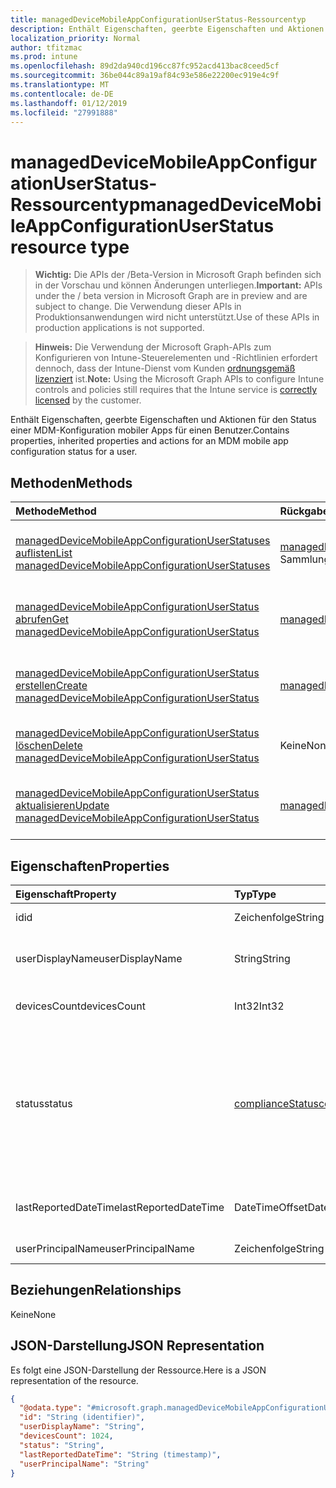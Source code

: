 ```yaml
---
title: managedDeviceMobileAppConfigurationUserStatus-Ressourcentyp
description: Enthält Eigenschaften, geerbte Eigenschaften und Aktionen für den Status einer MDM-Konfiguration mobiler Apps für einen Benutzer.
localization_priority: Normal
author: tfitzmac
ms.prod: intune
ms.openlocfilehash: 89d2da940cd196cc87fc952acd413bac8ceed5cf
ms.sourcegitcommit: 36be044c89a19af84c93e586e22200ec919e4c9f
ms.translationtype: MT
ms.contentlocale: de-DE
ms.lasthandoff: 01/12/2019
ms.locfileid: "27991888"
---
```

# <a name="manageddevicemobileappconfigurationuserstatus-resource-type"></a><span data-ttu-id="deb06-103">managedDeviceMobileAppConfigurationUserStatus-Ressourcentyp</span><span class="sxs-lookup"><span data-stu-id="deb06-103">managedDeviceMobileAppConfigurationUserStatus resource type</span></span>

> <span data-ttu-id="deb06-104">**Wichtig:** Die APIs der /Beta-Version in Microsoft Graph befinden sich in der Vorschau und können Änderungen unterliegen.</span><span class="sxs-lookup"><span data-stu-id="deb06-104">**Important:** APIs under the / beta version in Microsoft Graph are in preview and are subject to change.</span></span> <span data-ttu-id="deb06-105">Die Verwendung dieser APIs in Produktionsanwendungen wird nicht unterstützt.</span><span class="sxs-lookup"><span data-stu-id="deb06-105">Use of these APIs in production applications is not supported.</span></span>

> <span data-ttu-id="deb06-106">**Hinweis:** Die Verwendung der Microsoft Graph-APIs zum Konfigurieren von Intune-Steuerelementen und -Richtlinien erfordert dennoch, dass der Intune-Dienst vom Kunden [ordnungsgemäß lizenziert](https://go.microsoft.com/fwlink/?linkid=839381) ist.</span><span class="sxs-lookup"><span data-stu-id="deb06-106">**Note:** Using the Microsoft Graph APIs to configure Intune controls and policies still requires that the Intune service is [correctly licensed](https://go.microsoft.com/fwlink/?linkid=839381) by the customer.</span></span>

<span data-ttu-id="deb06-107">Enthält Eigenschaften, geerbte Eigenschaften und Aktionen für den Status einer MDM-Konfiguration mobiler Apps für einen Benutzer.</span><span class="sxs-lookup"><span data-stu-id="deb06-107">Contains properties, inherited properties and actions for an MDM mobile app configuration status for a user.</span></span>
## <a name="methods"></a><span data-ttu-id="deb06-108">Methoden</span><span class="sxs-lookup"><span data-stu-id="deb06-108">Methods</span></span>
|<span data-ttu-id="deb06-109">Methode</span><span class="sxs-lookup"><span data-stu-id="deb06-109">Method</span></span>|<span data-ttu-id="deb06-110">Rückgabetyp</span><span class="sxs-lookup"><span data-stu-id="deb06-110">Return Type</span></span>|<span data-ttu-id="deb06-111">Beschreibung</span><span class="sxs-lookup"><span data-stu-id="deb06-111">Description</span></span>|
|:---|:---|:---|
|[<span data-ttu-id="deb06-112">managedDeviceMobileAppConfigurationUserStatuses auflisten</span><span class="sxs-lookup"><span data-stu-id="deb06-112">List managedDeviceMobileAppConfigurationUserStatuses</span></span>](../api/intune-apps-manageddevicemobileappconfigurationuserstatus-list.md)|<span data-ttu-id="deb06-113">[managedDeviceMobileAppConfigurationUserStatus](../resources/intune-apps-manageddevicemobileappconfigurationuserstatus.md)-Sammlung</span><span class="sxs-lookup"><span data-stu-id="deb06-113">[managedDeviceMobileAppConfigurationUserStatus](../resources/intune-apps-manageddevicemobileappconfigurationuserstatus.md) collection</span></span>|<span data-ttu-id="deb06-114">Auflisten von Eigenschaften und Beziehungen der [managedDeviceMobileAppConfigurationUserStatus](../resources/intune-apps-manageddevicemobileappconfigurationuserstatus.md)-Objekte.</span><span class="sxs-lookup"><span data-stu-id="deb06-114">List properties and relationships of the [managedDeviceMobileAppConfigurationUserStatus](../resources/intune-apps-manageddevicemobileappconfigurationuserstatus.md) objects.</span></span>|
|[<span data-ttu-id="deb06-115">managedDeviceMobileAppConfigurationUserStatus abrufen</span><span class="sxs-lookup"><span data-stu-id="deb06-115">Get managedDeviceMobileAppConfigurationUserStatus</span></span>](../api/intune-apps-manageddevicemobileappconfigurationuserstatus-get.md)|[<span data-ttu-id="deb06-116">managedDeviceMobileAppConfigurationUserStatus</span><span class="sxs-lookup"><span data-stu-id="deb06-116">managedDeviceMobileAppConfigurationUserStatus</span></span>](../resources/intune-apps-manageddevicemobileappconfigurationuserstatus.md)|<span data-ttu-id="deb06-117">Lesen von Eigenschaften und Beziehungen des [managedDeviceMobileAppConfigurationUserStatus](../resources/intune-apps-manageddevicemobileappconfigurationuserstatus.md)-Objekts.</span><span class="sxs-lookup"><span data-stu-id="deb06-117">Read properties and relationships of the [managedDeviceMobileAppConfigurationUserStatus](../resources/intune-apps-manageddevicemobileappconfigurationuserstatus.md) object.</span></span>|
|[<span data-ttu-id="deb06-118">managedDeviceMobileAppConfigurationUserStatus erstellen</span><span class="sxs-lookup"><span data-stu-id="deb06-118">Create managedDeviceMobileAppConfigurationUserStatus</span></span>](../api/intune-apps-manageddevicemobileappconfigurationuserstatus-create.md)|[<span data-ttu-id="deb06-119">managedDeviceMobileAppConfigurationUserStatus</span><span class="sxs-lookup"><span data-stu-id="deb06-119">managedDeviceMobileAppConfigurationUserStatus</span></span>](../resources/intune-apps-manageddevicemobileappconfigurationuserstatus.md)|<span data-ttu-id="deb06-120">Erstellen eines neuen [managedDeviceMobileAppConfigurationUserStatus](../resources/intune-apps-manageddevicemobileappconfigurationuserstatus.md)-Objekts.</span><span class="sxs-lookup"><span data-stu-id="deb06-120">Create a new [managedDeviceMobileAppConfigurationUserStatus](../resources/intune-apps-manageddevicemobileappconfigurationuserstatus.md) object.</span></span>|
|[<span data-ttu-id="deb06-121">managedDeviceMobileAppConfigurationUserStatus löschen</span><span class="sxs-lookup"><span data-stu-id="deb06-121">Delete managedDeviceMobileAppConfigurationUserStatus</span></span>](../api/intune-apps-manageddevicemobileappconfigurationuserstatus-delete.md)|<span data-ttu-id="deb06-122">Keine</span><span class="sxs-lookup"><span data-stu-id="deb06-122">None</span></span>|<span data-ttu-id="deb06-123">Löscht ein [managedDeviceMobileAppConfigurationUserStatus](../resources/intune-apps-manageddevicemobileappconfigurationuserstatus.md)-Objekt.</span><span class="sxs-lookup"><span data-stu-id="deb06-123">Deletes a [managedDeviceMobileAppConfigurationUserStatus](../resources/intune-apps-manageddevicemobileappconfigurationuserstatus.md).</span></span>|
|[<span data-ttu-id="deb06-124">managedDeviceMobileAppConfigurationUserStatus aktualisieren</span><span class="sxs-lookup"><span data-stu-id="deb06-124">Update managedDeviceMobileAppConfigurationUserStatus</span></span>](../api/intune-apps-manageddevicemobileappconfigurationuserstatus-update.md)|[<span data-ttu-id="deb06-125">managedDeviceMobileAppConfigurationUserStatus</span><span class="sxs-lookup"><span data-stu-id="deb06-125">managedDeviceMobileAppConfigurationUserStatus</span></span>](../resources/intune-apps-manageddevicemobileappconfigurationuserstatus.md)|<span data-ttu-id="deb06-126">Aktualisieren der Eigenschaften eines [managedDeviceMobileAppConfigurationUserStatus](../resources/intune-apps-manageddevicemobileappconfigurationuserstatus.md)-Objekts.</span><span class="sxs-lookup"><span data-stu-id="deb06-126">Update the properties of a [managedDeviceMobileAppConfigurationUserStatus](../resources/intune-apps-manageddevicemobileappconfigurationuserstatus.md) object.</span></span>|

## <a name="properties"></a><span data-ttu-id="deb06-127">Eigenschaften</span><span class="sxs-lookup"><span data-stu-id="deb06-127">Properties</span></span>
|<span data-ttu-id="deb06-128">Eigenschaft</span><span class="sxs-lookup"><span data-stu-id="deb06-128">Property</span></span>|<span data-ttu-id="deb06-129">Typ</span><span class="sxs-lookup"><span data-stu-id="deb06-129">Type</span></span>|<span data-ttu-id="deb06-130">Beschreibung</span><span class="sxs-lookup"><span data-stu-id="deb06-130">Description</span></span>|
|:---|:---|:---|
|<span data-ttu-id="deb06-131">id</span><span class="sxs-lookup"><span data-stu-id="deb06-131">id</span></span>|<span data-ttu-id="deb06-132">Zeichenfolge</span><span class="sxs-lookup"><span data-stu-id="deb06-132">String</span></span>|<span data-ttu-id="deb06-133">Schlüssel der Entität</span><span class="sxs-lookup"><span data-stu-id="deb06-133">Key of the entity.</span></span>|
|<span data-ttu-id="deb06-134">userDisplayName</span><span class="sxs-lookup"><span data-stu-id="deb06-134">userDisplayName</span></span>|<span data-ttu-id="deb06-135">String</span><span class="sxs-lookup"><span data-stu-id="deb06-135">String</span></span>|<span data-ttu-id="deb06-136">Benutzername, der zu dem Objekt des Typs „DevicePolicyStatus“ gehört</span><span class="sxs-lookup"><span data-stu-id="deb06-136">User name of the DevicePolicyStatus.</span></span>|
|<span data-ttu-id="deb06-137">devicesCount</span><span class="sxs-lookup"><span data-stu-id="deb06-137">devicesCount</span></span>|<span data-ttu-id="deb06-138">Int32</span><span class="sxs-lookup"><span data-stu-id="deb06-138">Int32</span></span>|<span data-ttu-id="deb06-139">Geräteanzahl für den Benutzer</span><span class="sxs-lookup"><span data-stu-id="deb06-139">Devices count for that user.</span></span>|
|<span data-ttu-id="deb06-140">status</span><span class="sxs-lookup"><span data-stu-id="deb06-140">status</span></span>|[<span data-ttu-id="deb06-141">complianceStatus</span><span class="sxs-lookup"><span data-stu-id="deb06-141">complianceStatus</span></span>](../resources/intune-shared-compliancestatus.md)|<span data-ttu-id="deb06-142">Konformitätsstatus des Richtlinienberichts.</span><span class="sxs-lookup"><span data-stu-id="deb06-142">Compliance status of the policy report.</span></span> <span data-ttu-id="deb06-143">Mögliche Werte sind: `unknown`, `notApplicable`, `compliant`, `remediated`, `nonCompliant`, `error`, `conflict` und `notAssigned`.</span><span class="sxs-lookup"><span data-stu-id="deb06-143">Possible values are: `unknown`, `notApplicable`, `compliant`, `remediated`, `nonCompliant`, `error`, `conflict`, `notAssigned`.</span></span>|
|<span data-ttu-id="deb06-144">lastReportedDateTime</span><span class="sxs-lookup"><span data-stu-id="deb06-144">lastReportedDateTime</span></span>|<span data-ttu-id="deb06-145">DateTimeOffset</span><span class="sxs-lookup"><span data-stu-id="deb06-145">DateTimeOffset</span></span>|<span data-ttu-id="deb06-146">Datum und Uhrzeit der letzten Änderung des Richtlinienberichts</span><span class="sxs-lookup"><span data-stu-id="deb06-146">Last modified date time of the policy report.</span></span>|
|<span data-ttu-id="deb06-147">userPrincipalName</span><span class="sxs-lookup"><span data-stu-id="deb06-147">userPrincipalName</span></span>|<span data-ttu-id="deb06-148">Zeichenfolge</span><span class="sxs-lookup"><span data-stu-id="deb06-148">String</span></span>|<span data-ttu-id="deb06-149">Benutzer-Prinzipalname</span><span class="sxs-lookup"><span data-stu-id="deb06-149">UserPrincipalName.</span></span>|

## <a name="relationships"></a><span data-ttu-id="deb06-150">Beziehungen</span><span class="sxs-lookup"><span data-stu-id="deb06-150">Relationships</span></span>
<span data-ttu-id="deb06-151">Keine</span><span class="sxs-lookup"><span data-stu-id="deb06-151">None</span></span>
## <a name="json-representation"></a><span data-ttu-id="deb06-152">JSON-Darstellung</span><span class="sxs-lookup"><span data-stu-id="deb06-152">JSON Representation</span></span>
<span data-ttu-id="deb06-153">Es folgt eine JSON-Darstellung der Ressource.</span><span class="sxs-lookup"><span data-stu-id="deb06-153">Here is a JSON representation of the resource.</span></span>
<!-- {
  "blockType": "resource",
  "keyProperty": "id",
  "@odata.type": "microsoft.graph.managedDeviceMobileAppConfigurationUserStatus"
}
-->
``` json
{
  "@odata.type": "#microsoft.graph.managedDeviceMobileAppConfigurationUserStatus",
  "id": "String (identifier)",
  "userDisplayName": "String",
  "devicesCount": 1024,
  "status": "String",
  "lastReportedDateTime": "String (timestamp)",
  "userPrincipalName": "String"
}
```





